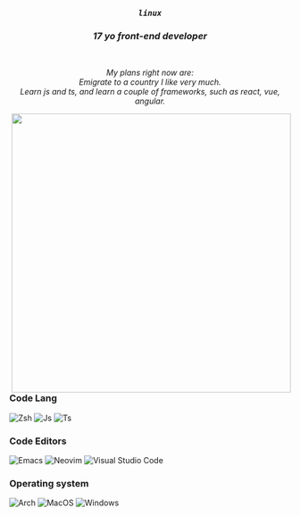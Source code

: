 <div align="center">
  
### *`linux`*
### *17 yo front-end developer*
<br/>

 *My plans right now are:* <br>
*Emigrate to a country I like very much.* <br>
*Learn js and ts, and learn a couple of frameworks, such as react, vue, angular.*

</div>
<img align="right" src="https://external-content.duckduckgo.com/iu/?u=https%3A%2F%2Fart.pixilart.com%2F58d01e0a6303df2.png&f=1&nofb=1" width="500">

### Code Lang
![Zsh](https://img.shields.io/badge/Zsh%20-FDFEA2?style=for-the-badge&logo=gnu-bash&logoColor=000000)
![Js](https://img.shields.io/badge/JavaScript%20-FDFEA2?style=for-the-badge&logo=javascript&logoColor=000000)
![Ts](https://img.shields.io/badge/TypeScript%20-FDFEA2?style=for-the-badge&logo=typescript&logoColor=000000)

### Code Editors  
![Emacs](https://img.shields.io/badge/Emacs%20-A8FFAB?style=for-the-badge&logo=gnuemacs&logoColor=000000)
![Neovim](https://img.shields.io/badge/Neovim-A8FFAB?style=for-the-badge&logo=neovim&logoColor=000000)
![Visual Studio Code](https://img.shields.io/badge/Visual%20Studio%20Code-A8FFAB?style=for-the-badge&logo=visual-studio-code&logoColor=000000)

### Operating system
![Arch](https://img.shields.io/badge/Arch%20-A8FEFF?style=for-the-badge&logo=arch-linux&logoColor=000000)
![MacOS](https://img.shields.io/badge/MacOS%20-A8FEFF?style=for-the-badge&logo=macos&logoColor=000000)
![Windows](https://img.shields.io/badge/Windows%20-A8FEFF?style=for-the-badge&logo=windows&logoColor=000000)
